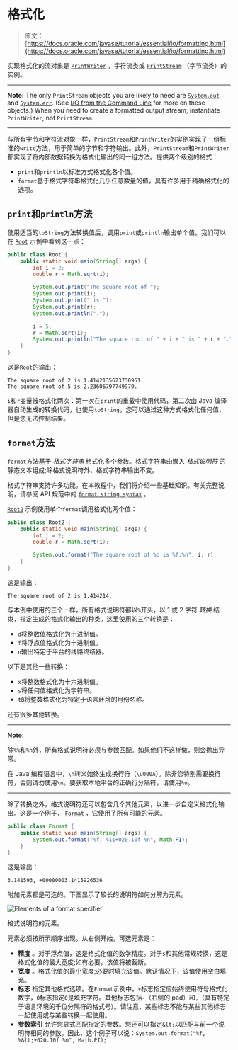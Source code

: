 # 格式化

> 原文： [https://docs.oracle.com/javase/tutorial/essential/io/formatting.html](https://docs.oracle.com/javase/tutorial/essential/io/formatting.html)

实现格式化的流对象是 [`PrintWriter`](https://docs.oracle.com/javase/8/docs/api/java/io/PrintWriter.html) ，字符流类或 [`PrintStream`](https://docs.oracle.com/javase/8/docs/api/java/io/PrintStream.html) （字节流类）的实例。

* * *

**Note:** The only `PrintStream` objects you are likely to need are [`System.out`](https://docs.oracle.com/javase/8/docs/api/java/lang/System.html#out) and [`System.err`](https://docs.oracle.com/javase/8/docs/api/java/lang/System.html#err). (See [I/O from the Command Line](cl.html) for more on these objects.) When you need to create a formatted output stream, instantiate `PrintWriter`, not `PrintStream`.

* * *

与所有字节和字符流对象一样，`PrintStream`和`PrintWriter`的实例实现了一组标准的`write`方法，用于简单的字节和字符输出。此外，`PrintStream`和`PrintWriter`都实现了将内部数据转换为格式化输出的同一组方法。提供两个级别的格式：

*   `print`和`println`以标准方式格式化各个值。
*   `format`基于格式字符串格式化几乎任意数量的值，具有许多用于精确格式化的选项。

## `print`和`println`方法

使用适当的`toString`方法转换值后，调用`print`或`println`输出单个值。我们可以在 [`Root`](examples/Root.java) 示例中看到这一点：

```java
public class Root {
    public static void main(String[] args) {
        int i = 2;
        double r = Math.sqrt(i);

        System.out.print("The square root of ");
        System.out.print(i);
        System.out.print(" is ");
        System.out.print(r);
        System.out.println(".");

        i = 5;
        r = Math.sqrt(i);
        System.out.println("The square root of " + i + " is " + r + ".");
    }
}
```

这是`Root`的输出：

```
The square root of 2 is 1.4142135623730951.
The square root of 5 is 2.23606797749979.
```

`i`和`r`变量被格式化两次：第一次在`print`的重载中使用代码，第二次由 Java 编译器自动生成的转换代码，也使用`toString`。您可以通过这种方式格式化任何值，但是您无法控制结果。

## `format`方法

`format`方法基于 _格式字符串_ 格式化多个参数。格式字符串由嵌入 _格式说明符_ 的静态文本组成;除格式说明符外，格式字符串输出不变。

格式字符串支持许多功能。在本教程中，我们将介绍一些基础知识。有关完整说明，请参阅 API 规范中的 [`format string syntax`](https://docs.oracle.com/javase/8/docs/api/java/util/Formatter.html#syntax) 。

[`Root2`](examples/Root2.java) 示例使用单个`format`调用格式化两个值：

```java
public class Root2 {
    public static void main(String[] args) {
        int i = 2;
        double r = Math.sqrt(i);

        System.out.format("The square root of %d is %f.%n", i, r);
    }
}
```

这是输出：

```
The square root of 2 is 1.414214.
```

与本例中使用的三个一样，所有格式说明符都以`%`开头，以 1 或 2 字符 _转换_ 结束，指定生成的格式化输出的种类。这里使用的三个转换是：

*   `d`将整数值格式化为十进制值。
*   `f`将浮点值格式化为十进制值。
*   `n`输出特定于平台的线路终结器。

以下是其他一些转换：

*   `x`将整数格式化为十六进制值。
*   `s`将任何值格式化为字符串。
*   `tB`将整数格式化为特定于语言环境的月份名称。

还有很多其他转换。

* * *

**Note:** 

除`%%`和`%n`外，所有格式说明符必须与参数匹配。如果他们不这样做，则会抛出异常。

在 Java 编程语言中，`\n`转义始终生成换行符（`\u000A`）。除非您特别需要换行符，否则请勿使用`\n`。要获取本地平台的正确行分隔符，请使用`%n`。

* * *

除了转换之外，格式说明符还可以包含几个其他元素，以进一步自定义格式化输出。这是一个例子， [`Format`](examples/Format.java) ，它使用了所有可能的元素。

```java
public class Format {
    public static void main(String[] args) {
        System.out.format("%f, %1$+020.10f %n", Math.PI);
    }
}
```

这是输出：

```
3.141593, +00000003.1415926536
```

附加元素都是可选的。下图显示了较长的说明符如何分解为元素。

![Elements of a format specifier](img/e81802b1b525a38f572976fabc86016b.jpg)

格式说明符的元素。



元素必须按所示顺序出现。从右侧开始，可选元素是：

*   **精度** 。对于浮点值，这是格式化值的数学精度。对于`s`和其他常规转换，这是格式化值的最大宽度;如有必要，该值将被截断。
*   **宽度** 。格式化值的最小宽度;必要时填充该值。默认情况下，该值使用空白填充。
*   **标志** 指定其他格式选项。在`Format`示例中，`+`标志指定应始终使用符号格式化数字，`0`标志指定`0`是填充字符。其他标志包括`-`（右侧的 pad）和`,`（具有特定于语言环境的千位分隔符的格式号）。请注意，某些标志不能与某些其他标志一起使用或与某些转换一起使用。
*   **参数索引** 允许您显式匹配指定的参数。您还可以指定`&lt;`以匹配与前一个说明符相同的参数。因此，这个例子可以说：`System.out.format("%f, %&lt;+020.10f %n", Math.PI);`